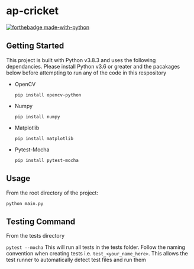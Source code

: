 # ap-cricket
[![forthebadge made-with-python](http://ForTheBadge.com/images/badges/made-with-python.svg)](https://www.python.org/)
## Getting Started
This project is built with Python v3.8.3 and uses the following dependancies. Please install Python v3.6 or greater and the pacakages below before attempting to run any of the code in this respository
- OpenCV

    `pip install opencv-python`
- Numpy

    `pip install numpy`
- Matplotlib

    `pip install matplotlib `
- Pytest-Mocha

    `pip install pytest-mocha`

## Usage
From the root directory of the project: 

```python main.py```

## Testing Command

From the tests directory

```pytest --mocha```
This will run all tests in the tests folder. Follow the naming convention when creating tests i.e. ```test_<your_name_here>```. This allows the test runner to automatically detect test files and run them 